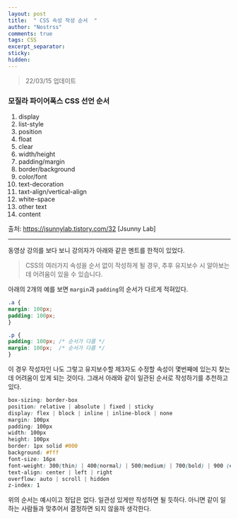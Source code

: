 ```yaml
---
layout: post
title:  " CSS 속성 작성 순서  "
author: "Nostrss"
comments: true
tags: CSS
excerpt_separator: 
sticky: 
hidden: 
---
```


> 22/03/15 업데이트

### 모질라 파이어폭스 CSS 선언 순서

1. display
2. list-style
3. position
4. float
5. clear
6. width/height
7. padding/margin
8. border/background
9. color/font
10. text-decoration
11. taxt-align/vertical-align
12. white-space
13. other text
14. content


출처: https://jsunnylab.tistory.com/32 [Jsunny Lab]

<hr>

동영상 강의를 보다 보니 강의자가 아래와 같은 멘트를 한적이 있었다.

>CSS의 여러가지 속성을 순서 없이 작성하게 될 경우, 추후 유지보수 시 알아보는데 어려움이 있을 수 있습니다.


아래의 2개의 예를 보면  `margin`과 `padding`의 순서가 다르게 적혀있다.

``` css
.a {
margin: 100px;
padding: 100px;
}
```


``` css
.p {
padding: 100px; /* 순서가 다름 */
margin: 100px;  /* 순서가 다름 */
}
```

이 경우 작성자인 나도 그렇고 유지보수할 제3자도 수정할 속성이 몇번째에 있는지 찾는데 어려움이 있게 되는 것이다. 그래서 아래와 같이 일관된 순서로 작성하기를 추천하고 있다. 

```css
box-sizing: border-box
position: relative | absolute | fixed | sticky
display: flex | block | inline | inline-block | none
margin: 100px
padding: 100px
width: 100px
height: 100px
border: 1px solid #000
background: #fff
font-size: 16px
font-weight: 300(thin) | 400(normal) | 500(medium) | 700(bold) | 900 (extra bold) color: #000
text-align: center | left | right
overflow: auto | scroll | hidden
z-index: 1 
```
위의 순서는 예시이고 정답은 없다. 일관성 있게만 작성하면 될 듯하다. 아니면 같이 일하는 사람들과 맞추어서 결정하면 되지 않을까 생각한다.


